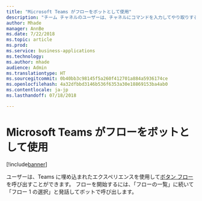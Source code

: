 ```yaml
---
title: "Microsoft Teams がフローをボットとして使用"
description: "チーム チャネルのユーザーは、チャネルにコマンドを入力してやり取りするだけで、テキストを使用してフローと対話できます。"
author: Mhade
manager: AnnBe
ms.date: 7/22/2018
ms.topic: article
ms.prod: 
ms.service: business-applications
ms.technology: 
ms.author: mhade
audience: Admin
ms.translationtype: HT
ms.sourcegitcommit: 0b40bb3c98145f5a260f412701a884a5936174ce
ms.openlocfilehash: 4a32dfbbd3146b536f6353a30e18869153ba4ab0
ms.contentlocale: ja-jp
ms.lasthandoff: 07/18/2018

---
```

# <a name="microsoft-teams-uses-flow-as-a-bot"></a>Microsoft Teams がフローをボットとして使用


[!include[banner](../../includes/banner.md)]

ユーザーは、Teams に埋め込まれたエクスペリエンスを使用して[ボタン フロー](https://docs.microsoft.com/flow/introduction-to-button-flows)を呼び出すことができます。 フローを開始するには、「フローの一覧」に続いて「フロー 1 の選択」と発話してボットで呼び出します。

